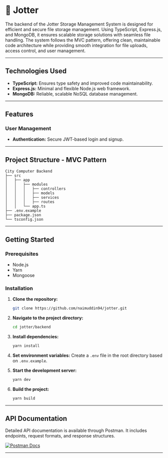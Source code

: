 # 🔗 Jotter

The backend of the Jotter Storage Management System is designed for efficient and secure file storage management. Using TypeScript, Express.js, and MongoDB, it ensures scalable storage solutions with seamless file handling. The system follows the MVC pattern, offering clean, maintainable code architecture while providing smooth integration for file uploads, access control, and user management.

---

## **Technologies Used**

- **TypeScript:** Ensures type safety and improved code maintainability.
- **Express.js:** Minimal and flexible Node.js web framework.
- **MongoDB:** Reliable, scalable NoSQL database management.

---

## **Features**

### **User Management**

- **Authentication:** Secure JWT-based login and signup.

---

## **Project Structure - MVC Pattern**

```
City Computer Backend
├── src
│   ├── app
│   │   ├── modules
│   │   │   ├── controllers
│   │   │   ├── models
│   │   │   ├── services
│   │   │   ├── routes
│   │   └── app.ts
├── .env.example
├── package.json
└── tsconfig.json
```

---

## **Getting Started**

### **Prerequisites**

- Node.js
- Yarn
- Mongoose

### **Installation**

1. **Clone the repository:**

   ```bash
   git clone https://github.com/naimuddin94/jotter.git
   ```

2. **Navigate to the project directory:**

   ```bash
   cd jotter/backend
   ```

3. **Install dependencies:**

   ```bash
   yarn install
   ```

4. **Set environment variables:**
   Create a `.env` file in the root directory based on `.env.example`.

5. **Start the development server:**

   ```bash
   yarn dev
   ```

6. **Build the project:**
   ```bash
   yarn build
   ```

---

## **API Documentation**

Detailed API documentation is available through Postman. It includes endpoints, request formats, and response structures.

[![Postman Docs](https://img.shields.io/badge/Postman-API_Docs-orange?style=for-the-badge&logo=postman)](https://documenter.getpostman.com/view/34122341/2sAYX8H12F)

---